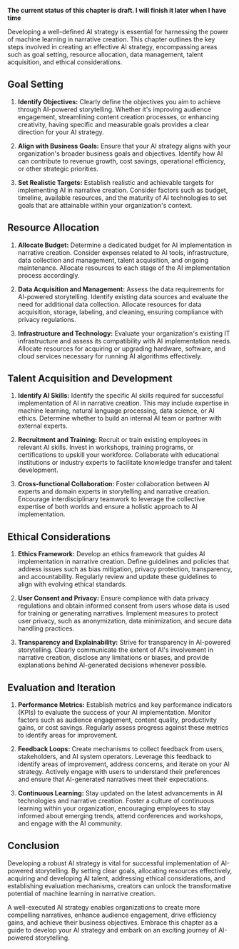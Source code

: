 **The current status of this chapter is draft. I will finish it later when I have time**

Developing a well-defined AI strategy is essential for harnessing the power of machine learning in narrative creation. This chapter outlines the key steps involved in creating an effective AI strategy, encompassing areas such as goal setting, resource allocation, data management, talent acquisition, and ethical considerations.

**Goal Setting**
----------------

1. **Identify Objectives:** Clearly define the objectives you aim to achieve through AI-powered storytelling. Whether it's improving audience engagement, streamlining content creation processes, or enhancing creativity, having specific and measurable goals provides a clear direction for your AI strategy.

2. **Align with Business Goals:** Ensure that your AI strategy aligns with your organization's broader business goals and objectives. Identify how AI can contribute to revenue growth, cost savings, operational efficiency, or other strategic priorities.

3. **Set Realistic Targets:** Establish realistic and achievable targets for implementing AI in narrative creation. Consider factors such as budget, timeline, available resources, and the maturity of AI technologies to set goals that are attainable within your organization's context.

**Resource Allocation**
-----------------------

1. **Allocate Budget:** Determine a dedicated budget for AI implementation in narrative creation. Consider expenses related to AI tools, infrastructure, data collection and management, talent acquisition, and ongoing maintenance. Allocate resources to each stage of the AI implementation process accordingly.

2. **Data Acquisition and Management:** Assess the data requirements for AI-powered storytelling. Identify existing data sources and evaluate the need for additional data collection. Allocate resources for data acquisition, storage, labeling, and cleaning, ensuring compliance with privacy regulations.

3. **Infrastructure and Technology:** Evaluate your organization's existing IT infrastructure and assess its compatibility with AI implementation needs. Allocate resources for acquiring or upgrading hardware, software, and cloud services necessary for running AI algorithms effectively.

**Talent Acquisition and Development**
--------------------------------------

1. **Identify AI Skills:** Identify the specific AI skills required for successful implementation of AI in narrative creation. This may include expertise in machine learning, natural language processing, data science, or AI ethics. Determine whether to build an internal AI team or partner with external experts.

2. **Recruitment and Training:** Recruit or train existing employees in relevant AI skills. Invest in workshops, training programs, or certifications to upskill your workforce. Collaborate with educational institutions or industry experts to facilitate knowledge transfer and talent development.

3. **Cross-functional Collaboration:** Foster collaboration between AI experts and domain experts in storytelling and narrative creation. Encourage interdisciplinary teamwork to leverage the collective expertise of both worlds and ensure a holistic approach to AI implementation.

**Ethical Considerations**
--------------------------

1. **Ethics Framework:** Develop an ethics framework that guides AI implementation in narrative creation. Define guidelines and policies that address issues such as bias mitigation, privacy protection, transparency, and accountability. Regularly review and update these guidelines to align with evolving ethical standards.

2. **User Consent and Privacy:** Ensure compliance with data privacy regulations and obtain informed consent from users whose data is used for training or generating narratives. Implement measures to protect user privacy, such as anonymization, data minimization, and secure data handling practices.

3. **Transparency and Explainability:** Strive for transparency in AI-powered storytelling. Clearly communicate the extent of AI's involvement in narrative creation, disclose any limitations or biases, and provide explanations behind AI-generated decisions whenever possible.

**Evaluation and Iteration**
----------------------------

1. **Performance Metrics:** Establish metrics and key performance indicators (KPIs) to evaluate the success of your AI implementation. Monitor factors such as audience engagement, content quality, productivity gains, or cost savings. Regularly assess progress against these metrics to identify areas for improvement.

2. **Feedback Loops:** Create mechanisms to collect feedback from users, stakeholders, and AI system operators. Leverage this feedback to identify areas of improvement, address concerns, and iterate on your AI strategy. Actively engage with users to understand their preferences and ensure that AI-generated narratives meet their expectations.

3. **Continuous Learning:** Stay updated on the latest advancements in AI technologies and narrative creation. Foster a culture of continuous learning within your organization, encouraging employees to stay informed about emerging trends, attend conferences and workshops, and engage with the AI community.

Conclusion
----------

Developing a robust AI strategy is vital for successful implementation of AI-powered storytelling. By setting clear goals, allocating resources effectively, acquiring and developing AI talent, addressing ethical considerations, and establishing evaluation mechanisms, creators can unlock the transformative potential of machine learning in narrative creation.

A well-executed AI strategy enables organizations to create more compelling narratives, enhance audience engagement, drive efficiency gains, and achieve their business objectives. Embrace this chapter as a guide to develop your AI strategy and embark on an exciting journey of AI-powered storytelling.
